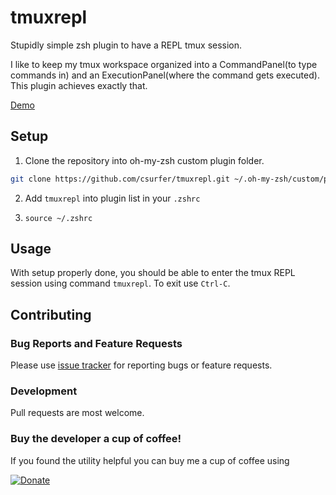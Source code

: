 # tmuxrepl
Stupidly simple zsh plugin to have a REPL tmux session.

I like to keep my tmux workspace organized into a CommandPanel(to type commands in)
and an ExecutionPanel(where the command gets executed). This plugin achieves exactly
that.

[Demo](https://i.imgur.com/5zCbqIo.gifv)

## Setup

1. Clone the repository into oh-my-zsh custom plugin folder.
```zsh
git clone https://github.com/csurfer/tmuxrepl.git ~/.oh-my-zsh/custom/plugins/
```

2. Add `tmuxrepl` into plugin list in your `.zshrc`

3. `source ~/.zshrc`

## Usage

With setup properly done, you should be able to enter the tmux REPL session using
command `tmuxrepl`. To exit use `Ctrl-C`.

## Contributing

### Bug Reports and Feature Requests

Please use [issue tracker](https://github.com/csurfer/tmuxrepl/issues) for
reporting bugs or feature requests.

### Development

Pull requests are most welcome.

### Buy the developer a cup of coffee!

If you found the utility helpful you can buy me a cup of coffee using

[![Donate](https://www.paypalobjects.com/webstatic/en_US/i/btn/png/silver-pill-paypal-44px.png)](https://www.paypal.com/cgi-bin/webscr?cmd=_donations&business=3BSBW7D45C4YN&lc=US&currency_code=USD&bn=PP%2dDonationsBF%3abtn_donate_SM%2egif%3aNonHosted)
